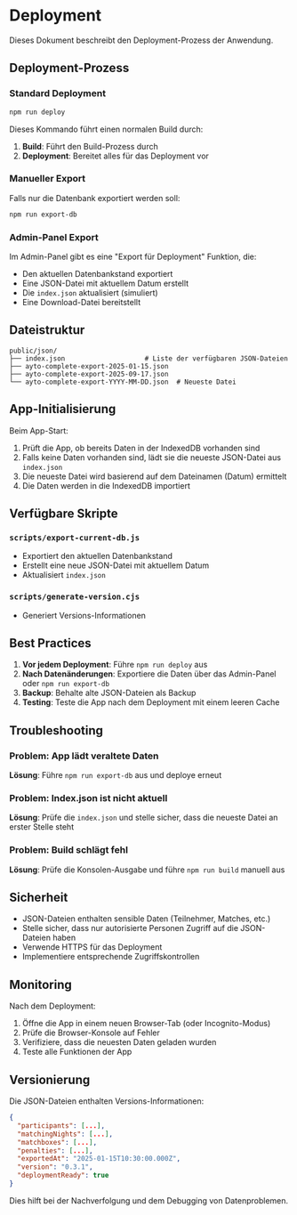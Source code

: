 # Deployment

Dieses Dokument beschreibt den Deployment-Prozess der Anwendung.

## Deployment-Prozess

### Standard Deployment

```bash
npm run deploy
```

Dieses Kommando führt einen normalen Build durch:

1. **Build**: Führt den Build-Prozess durch
2. **Deployment**: Bereitet alles für das Deployment vor

### Manueller Export

Falls nur die Datenbank exportiert werden soll:

```bash
npm run export-db
```

### Admin-Panel Export

Im Admin-Panel gibt es eine "Export für Deployment" Funktion, die:

- Den aktuellen Datenbankstand exportiert
- Eine JSON-Datei mit aktuellem Datum erstellt
- Die `index.json` aktualisiert (simuliert)
- Eine Download-Datei bereitstellt

## Dateistruktur

```
public/json/
├── index.json                    # Liste der verfügbaren JSON-Dateien
├── ayto-complete-export-2025-01-15.json
├── ayto-complete-export-2025-09-17.json
└── ayto-complete-export-YYYY-MM-DD.json  # Neueste Datei
```

## App-Initialisierung

Beim App-Start:

1. Prüft die App, ob bereits Daten in der IndexedDB vorhanden sind
2. Falls keine Daten vorhanden sind, lädt sie die neueste JSON-Datei aus `index.json`
3. Die neueste Datei wird basierend auf dem Dateinamen (Datum) ermittelt
4. Die Daten werden in die IndexedDB importiert

## Verfügbare Skripte

### `scripts/export-current-db.js`
- Exportiert den aktuellen Datenbankstand
- Erstellt eine neue JSON-Datei mit aktuellem Datum
- Aktualisiert `index.json`


### `scripts/generate-version.cjs`
- Generiert Versions-Informationen

## Best Practices

1. **Vor jedem Deployment**: Führe `npm run deploy` aus
2. **Nach Datenänderungen**: Exportiere die Daten über das Admin-Panel oder `npm run export-db`
3. **Backup**: Behalte alte JSON-Dateien als Backup
4. **Testing**: Teste die App nach dem Deployment mit einem leeren Cache

## Troubleshooting

### Problem: App lädt veraltete Daten
**Lösung**: Führe `npm run export-db` aus und deploye erneut

### Problem: Index.json ist nicht aktuell
**Lösung**: Prüfe die `index.json` und stelle sicher, dass die neueste Datei an erster Stelle steht

### Problem: Build schlägt fehl
**Lösung**: Prüfe die Konsolen-Ausgabe und führe `npm run build` manuell aus

## Sicherheit

- JSON-Dateien enthalten sensible Daten (Teilnehmer, Matches, etc.)
- Stelle sicher, dass nur autorisierte Personen Zugriff auf die JSON-Dateien haben
- Verwende HTTPS für das Deployment
- Implementiere entsprechende Zugriffskontrollen

## Monitoring

Nach dem Deployment:

1. Öffne die App in einem neuen Browser-Tab (oder Incognito-Modus)
2. Prüfe die Browser-Konsole auf Fehler
3. Verifiziere, dass die neuesten Daten geladen wurden
4. Teste alle Funktionen der App

## Versionierung

Die JSON-Dateien enthalten Versions-Informationen:

```json
{
  "participants": [...],
  "matchingNights": [...],
  "matchboxes": [...],
  "penalties": [...],
  "exportedAt": "2025-01-15T10:30:00.000Z",
  "version": "0.3.1",
  "deploymentReady": true
}
```

Dies hilft bei der Nachverfolgung und dem Debugging von Datenproblemen.
